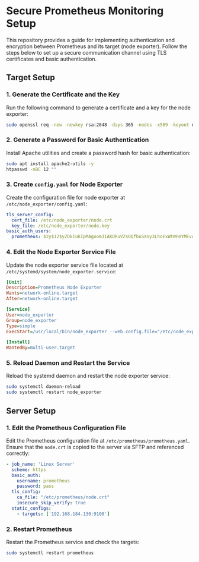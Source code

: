 # Secure Prometheus Monitoring Setup

This repository provides a guide for implementing authentication and encryption between Prometheus and its target (node exporter). Follow the steps below to set up a secure communication channel using TLS certificates and basic authentication.

## Target Setup

### 1. Generate the Certificate and the Key

Run the following command to generate a certificate and a key for the node exporter:

```sh
sudo openssl req -new -newkey rsa:2048 -days 365 -nodes -x509 -keyout node.key -out node.crt -subj "/C=US/ST=California/L=Oakland/O=MyOrg/CN=localhost" -addext "subjectAltName = DNS:localhost"
```

### 2. Generate a Password for Basic Authentication

Install Apache utilities and create a password hash for basic authentication:

```sh
sudo apt install apache2-utils -y
htpasswd -nBC 12 ""
```

### 3. Create `config.yaml` for Node Exporter

Create the configuration file for node exporter at `/etc/node_exporter/config.yaml`:

```yaml
tls_server_config:
  cert_file: /etc/node_exporter/node.crt
  key_file: /etc/node_exporter/node.key
basic_auth_users:
  prometheus: $2y$12$yZDkIuKIpMAgoom3IAKDRuVZsOQfbuSXVy3LhoExWtWFmYMEvoAn6
```

### 4. Edit the Node Exporter Service File

Update the node exporter service file located at `/etc/systemd/system/node_exporter.service`:

```ini
[Unit]
Description=Prometheus Node Exporter
Wants=network-online.target
After=network-online.target

[Service]
User=node_exporter
Group=node_exporter
Type=simple
ExecStart=/usr/local/bin/node_exporter --web.config.file="/etc/node_exporter/config.yaml"

[Install]
WantedBy=multi-user.target
```

### 5. Reload Daemon and Restart the Service

Reload the systemd daemon and restart the node exporter service:

```sh
sudo systemctl daemon-reload
sudo systemctl restart node_exporter
```

## Server Setup

### 1. Edit the Prometheus Configuration File

Edit the Prometheus configuration file at `/etc/prometheus/prometheus.yaml`. Ensure that the `node.crt` is copied to the server via SFTP and referenced correctly:

```yaml
- job_name: 'Linux Server'
  scheme: https
  basic_auth:
    username: prometheus
    password: pass
  tls_config:
    ca_file: "/etc/prometheus/node.crt"
    insecure_skip_verify: true
  static_configs:
    - targets: ['192.168.184.130:9100']
```

### 2. Restart Prometheus

Restart the Prometheus service and check the targets:

```sh
sudo systemctl restart prometheus
```
